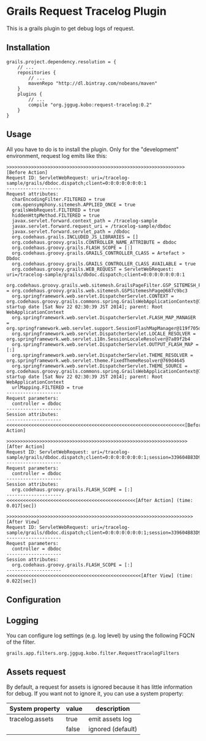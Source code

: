 Grails Request Tracelog Plugin
==============================

This is a grails plugin to get debug logs of request.


Installation
------------

```
grails.project.dependency.resolution = {
    // ...
    repositories {
        // ...
        mavenRepo "http://dl.bintray.com/nobeans/maven"
    }
    plugins {
        // ...
        compile "org.jggug.kobo:request-tracelog:0.2"
    }
}
```


Usage
-----

All you have to do is to install the plugin.
Only for the "development" environment, request log emits like this:

```
>>>>>>>>>>>>>>>>>>>>>>>>>>>>>>>>>>>>>>>>>>>>>>>>>>>>>>>>>>>>>>>>>[Before Action]
Request ID: ServletWebRequest: uri=/tracelog-sample/grails/dbdoc.dispatch;client=0:0:0:0:0:0:0:1
--------------------
Request attributes:
  charEncodingFilter.FILTERED = true
  com.opensymphony.sitemesh.APPLIED_ONCE = true
  grailsWebRequest.FILTERED = true
  hiddenHttpMethod.FILTERED = true
  javax.servlet.forward.context_path = /tracelog-sample
  javax.servlet.forward.request_uri = /tracelog-sample/dbdoc
  javax.servlet.forward.servlet_path = /dbdoc
  org.codehaus.grails.INCLUDED_JS_LIBRARIES = []
  org.codehaus.groovy.grails.CONTROLLER_NAME_ATTRIBUTE = dbdoc
  org.codehaus.groovy.grails.FLASH_SCOPE = [:]
  org.codehaus.groovy.grails.GRAILS_CONTROLLER_CLASS = Artefact > Dbdoc
  org.codehaus.groovy.grails.GRAILS_CONTROLLER_CLASS_AVAILABLE = true
  org.codehaus.groovy.grails.WEB_REQUEST = ServletWebRequest: uri=/tracelog-sample/grails/dbdoc.dispatch;client=0:0:0:0:0:0:0:1
  org.codehaus.groovy.grails.web.sitemesh.GrailsPageFilter.GSP_SITEMESH_PAGE = org.codehaus.groovy.grails.web.sitemesh.GSPSitemeshPage@687c9bc3
  org.springframework.web.servlet.DispatcherServlet.CONTEXT = org.codehaus.groovy.grails.commons.spring.GrailsWebApplicationContext@779ea5b0: startup date [Sat Nov 22 02:30:39 JST 2014]; parent: Root WebApplicationContext
  org.springframework.web.servlet.DispatcherServlet.FLASH_MAP_MANAGER = org.springframework.web.servlet.support.SessionFlashMapManager@119f705d
  org.springframework.web.servlet.DispatcherServlet.LOCALE_RESOLVER = org.springframework.web.servlet.i18n.SessionLocaleResolver@7a89f2b4
  org.springframework.web.servlet.DispatcherServlet.OUTPUT_FLASH_MAP = [:]
  org.springframework.web.servlet.DispatcherServlet.THEME_RESOLVER = org.springframework.web.servlet.theme.FixedThemeResolver@769d4645
  org.springframework.web.servlet.DispatcherServlet.THEME_SOURCE = org.codehaus.groovy.grails.commons.spring.GrailsWebApplicationContext@779ea5b0: startup date [Sat Nov 22 02:30:39 JST 2014]; parent: Root WebApplicationContext
  urlMapping.FILTERED = true
--------------------
Request parameters:
  controller = dbdoc
--------------------
Session attributes:
--------------------
<<<<<<<<<<<<<<<<<<<<<<<<<<<<<<<<<<<<<<<<<<<<<<<<<<<<<<<<<<<<<<<<<[Before Action]

>>>>>>>>>>>>>>>>>>>>>>>>>>>>>>>>>>>>>>>>>>>>>>>>>>>>>>>>>>>>>>>>>>[After Action]
Request ID: ServletWebRequest: uri=/tracelog-sample/grails/dbdoc.dispatch;client=0:0:0:0:0:0:0:1;session=339604B83D9CD66D1F44F08E8F8EFCE3
--------------------
Request parameters:
  controller = dbdoc
--------------------
Session attributes:
  org.codehaus.groovy.grails.FLASH_SCOPE = [:]
--------------------
<<<<<<<<<<<<<<<<<<<<<<<<<<<<<<<<<<<<<<<<<<<<<<<[After Action] (time: 0.017[sec])

>>>>>>>>>>>>>>>>>>>>>>>>>>>>>>>>>>>>>>>>>>>>>>>>>>>>>>>>>>>>>>>>>>>>[After View]
Request ID: ServletWebRequest: uri=/tracelog-sample/grails/dbdoc.dispatch;client=0:0:0:0:0:0:0:1;session=339604B83D9CD66D1F44F08E8F8EFCE3
--------------------
Request parameters:
  controller = dbdoc
--------------------
Session attributes:
  org.codehaus.groovy.grails.FLASH_SCOPE = [:]
--------------------
<<<<<<<<<<<<<<<<<<<<<<<<<<<<<<<<<<<<<<<<<<<<<<<<<[After View] (time: 0.022[sec])
```


Configuration
-------------

## Logging

You can configure log settings (e.g. log level) by using the following FQCN of the filter.

```
grails.app.filters.org.jggug.kobo.filter.RequestTracelogFilters
```


## Assets request

By default, a request for assets is ignored because it has little information for debug.
If you want not to ignore it, you can use a system property:

System property|value|description
---------------|-----|-----------------
tracelog.assets|true |emit assets log
               |false|ignored (default)
